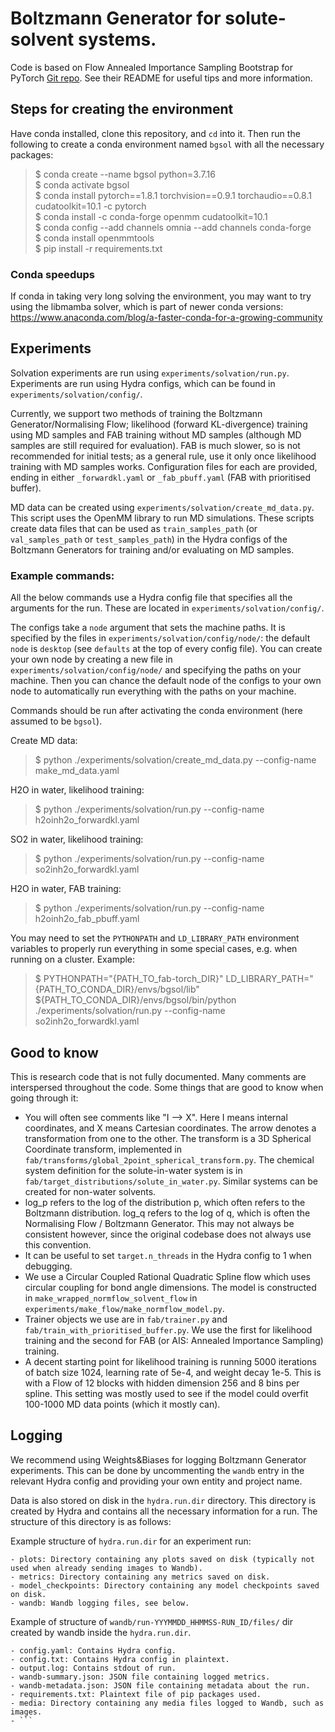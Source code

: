 # Boltzmann Generator for solute-solvent systems.

Code is based on Flow Annealed Importance Sampling Bootstrap for PyTorch [Git repo](https://github.com/lollcat/fab-torch). See their README for useful tips and more information.

## Steps for creating the environment
Have conda installed, clone this repository, and `cd` into it. Then run the following to create a conda environment named `bgsol` with all the necessary packages:
> $ conda create --name bgsol python=3.7.16 \
$ conda activate bgsol \
$ conda install pytorch==1.8.1 torchvision==0.9.1 torchaudio==0.8.1 cudatoolkit=10.1 -c pytorch \
$ conda install -c conda-forge openmm cudatoolkit=10.1 \
$ conda config --add channels omnia --add channels conda-forge \
$ conda install openmmtools \
$ pip install -r requirements.txt

### Conda speedups
If conda in taking very long solving the environment, you may want to try using the libmamba solver, which is part of newer conda versions: https://www.anaconda.com/blog/a-faster-conda-for-a-growing-community


## Experiments
Solvation experiments are run using `experiments/solvation/run.py`. Experiments are run using Hydra configs, which can be found in `experiments/solvation/config/`.

Currently, we support two methods of training the Boltzmann Generator/Normalising Flow; likelihood (forward KL-divergence) training using MD samples and FAB training without MD samples (although MD samples are still required for evaluation). FAB is much slower, so is not recommended for initial tests; as a general rule, use it only once likelihood training with MD samples works. Configuration files for each are provided, ending in either `_forwardkl.yaml` or `_fab_pbuff.yaml` (FAB with prioritised buffer). 

MD data can be created using `experiments/solvation/create_md_data.py`. This script uses the OpenMM library to run MD simulations. These scripts create data files that can be used as `train_samples_path` (or `val_samples_path` or `test_samples_path`) in the Hydra configs of the Boltzmann Generators for training and/or evaluating on MD samples.

### Example commands:
All the below commands use a Hydra config file that specifies all the arguments for the run. These are located in `experiments/solvation/config/`. 

The configs take a `node` argument that sets the machine paths. It is specified by the files in `experiments/solvation/config/node/`: the default `node` is `desktop` (see `defaults` at the top of every config file). You can create your own node by creating a new file in `experiments/solvation/config/node/` and specifying the paths on your machine. Then you can chance the default node of the configs to your own node to automatically run everything with the paths on your machine.

Commands should be run after activating the conda environment (here assumed to be `bgsol`).

Create MD data:
> $ python ./experiments/solvation/create_md_data.py --config-name make_md_data.yaml

H2O in water, likelihood training:
> $ python ./experiments/solvation/run.py --config-name h2oinh2o_forwardkl.yaml

SO2 in water, likelihood training: 
> $ python ./experiments/solvation/run.py --config-name so2inh2o_forwardkl.yaml

H2O in water, FAB training:
> $ python ./experiments/solvation/run.py --config-name h2oinh2o_fab_pbuff.yaml

You may need to set the `PYTHONPATH` and `LD_LIBRARY_PATH` environment variables to properly run everything in some special cases, e.g. when running on a cluster. Example:
> $ PYTHONPATH="{PATH_TO_fab-torch_DIR}" LD_LIBRARY_PATH="{PATH_TO_CONDA_DIR}/envs/bgsol/lib" ${PATH_TO_CONDA_DIR}/envs/bgsol/bin/python ./experiments/solvation/run.py --config-name so2inh2o_forwardkl.yaml


## Good to know
This is research code that is not fully documented. Many comments are interspersed throughout the code. Some things that are good to know when going through it:

- You will often see comments like "I --> X". Here I means internal coordinates, and X means Cartesian coordinates. The arrow denotes a transformation from one to the other. The transform is a 3D Spherical Coordinate transform, implemented in `fab/transforms/global_2point_spherical_transform.py`. The chemical system definition for the solute-in-water system is in `fab/target_distributions/solute_in_water.py`. Similar systems can be created for non-water solvents.
- log_p refers to the log of the distribution p, which often refers to the Boltzmann distribution. log_q refers to the log of q, which is often the Normalising Flow / Boltzmann Generator. This may not always be consistent however, since the original codebase does not always use this convention.
- It can be useful to set `target.n_threads` in the Hydra config to 1 when debugging.
- We use a Circular Coupled Rational Quadratic Spline flow which uses circular coupling for bond angle dimensions. The model is constructed in `make_wrapped_normflow_solvent_flow` in `experiments/make_flow/make_normflow_model.py`.
- Trainer objects we use are in `fab/trainer.py` and `fab/train_with_prioritised_buffer.py`. We use the first for likelihood training and the second for FAB (or AIS: Annealed Importance Sampling) training.
- A decent starting point for likelihood training is running 5000 iterations of batch size 1024, learning rate of 5e-4, and weight decay 1e-5. This is with a Flow of 12 blocks with hidden dimension 256 and 8 bins per spline. This setting was mostly used to see if the model could overfit 100-1000 MD data points (which it mostly can).

## Logging

We recommend using Weights&Biases for logging Boltzmann Generator experiments. This can be done by uncommenting the `wandb` entry in the relevant Hydra config and providing your own entity and project name.

Data is also stored on disk in the `hydra.run.dir` directory. This directory is created by Hydra and contains all the necessary information for a run. The structure of this directory is as follows:

Example structure of `hydra.run.dir` for an experiment run:
```
- plots: Directory containing any plots saved on disk (typically not used when already sending images to Wandb).
- metrics: Directory containing any metrics saved on disk.
- model_checkpoints: Directory containing any model checkpoints saved on disk.
- wandb: Wandb logging files, see below.
```

Example of structure of `wandb/run-YYYMMDD_HHMMSS-RUN_ID/files/` dir created by wandb inside the `hydra.run.dir`.
```
- config.yaml: Contains Hydra config.
- config.txt: Contains Hydra config in plaintext.
- output.log: Contains stdout of run.
- wandb-summary.json: JSON file containing logged metrics.
- wandb-metadata.json: JSON file containing metadata about the run.
- requirements.txt: Plaintext file of pip packages used.
- media: Directory containing any media files logged to Wandb, such as images.
- ```